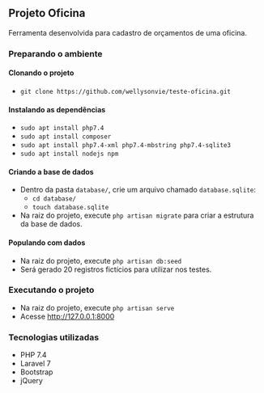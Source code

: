 ## Projeto Oficina

Ferramenta desenvolvida para cadastro de orçamentos de uma oficina.

### Preparando o ambiente

#### Clonando o projeto

- `git clone https://github.com/wellysonvie/teste-oficina.git`
#### Instalando as dependências
- `sudo apt install php7.4`
- `sudo apt install composer`
- `sudo apt install php7.4-xml php7.4-mbstring php7.4-sqlite3`
- `sudo apt install nodejs npm`

#### Criando a base de dados

- Dentro da pasta `database/`, crie um arquivo chamado `database.sqlite`:
    - `cd database/`
    - `touch database.sqlite`
- Na raiz do projeto, execute `php artisan migrate` para criar a estrutura da base de dados.

#### Populando com dados

- Na raiz do projeto, execute `php artisan db:seed`
- Será gerado 20 registros fictícios para utilizar nos testes.

### Executando o projeto

- Na raiz do projeto, execute `php artisan serve`
- Acesse http://127.0.0.1:8000

### Tecnologias utilizadas

- PHP 7.4
- Laravel 7
- Bootstrap
- jQuery
